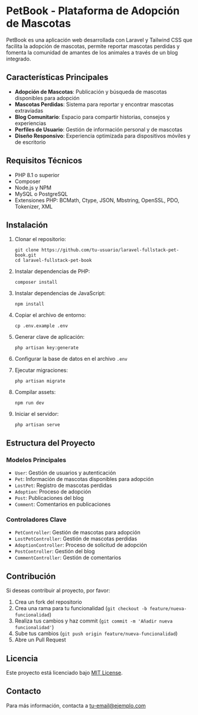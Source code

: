 # PetBook - Plataforma de Adopción de Mascotas

PetBook es una aplicación web desarrollada con Laravel y Tailwind CSS que facilita la adopción de mascotas, permite reportar mascotas perdidas y fomenta la comunidad de amantes de los animales a través de un blog integrado.

## Características Principales

- **Adopción de Mascotas**: Publicación y búsqueda de mascotas disponibles para adopción
- **Mascotas Perdidas**: Sistema para reportar y encontrar mascotas extraviadas
- **Blog Comunitario**: Espacio para compartir historias, consejos y experiencias
- **Perfiles de Usuario**: Gestión de información personal y de mascotas
- **Diseño Responsivo**: Experiencia optimizada para dispositivos móviles y de escritorio

## Requisitos Técnicos

- PHP 8.1 o superior
- Composer
- Node.js y NPM
- MySQL o PostgreSQL
- Extensiones PHP: BCMath, Ctype, JSON, Mbstring, OpenSSL, PDO, Tokenizer, XML

## Instalación

1. Clonar el repositorio:
   ```
   git clone https://github.com/tu-usuario/laravel-fullstack-pet-book.git
   cd laravel-fullstack-pet-book
   ```

2. Instalar dependencias de PHP:
   ```
   composer install
   ```

3. Instalar dependencias de JavaScript:
   ```
   npm install
   ```

4. Copiar el archivo de entorno:
   ```
   cp .env.example .env
   ```

5. Generar clave de aplicación:
   ```
   php artisan key:generate
   ```

6. Configurar la base de datos en el archivo `.env`

7. Ejecutar migraciones:
   ```
   php artisan migrate
   ```

8. Compilar assets:
   ```
   npm run dev
   ```

9. Iniciar el servidor:
   ```
   php artisan serve
   ```

## Estructura del Proyecto

### Modelos Principales
- `User`: Gestión de usuarios y autenticación
- `Pet`: Información de mascotas disponibles para adopción
- `LostPet`: Registro de mascotas perdidas
- `Adoption`: Proceso de adopción
- `Post`: Publicaciones del blog
- `Comment`: Comentarios en publicaciones

### Controladores Clave
- `PetController`: Gestión de mascotas para adopción
- `LostPetController`: Gestión de mascotas perdidas
- `AdoptionController`: Proceso de solicitud de adopción
- `PostController`: Gestión del blog
- `CommentController`: Gestión de comentarios

## Contribución

Si deseas contribuir al proyecto, por favor:

1. Crea un fork del repositorio
2. Crea una rama para tu funcionalidad (`git checkout -b feature/nueva-funcionalidad`)
3. Realiza tus cambios y haz commit (`git commit -m 'Añadir nueva funcionalidad'`)
4. Sube tus cambios (`git push origin feature/nueva-funcionalidad`)
5. Abre un Pull Request

## Licencia

Este proyecto está licenciado bajo [MIT License](LICENSE).

## Contacto

Para más información, contacta a [tu-email@ejemplo.com](mailto:tu-email@ejemplo.com)
